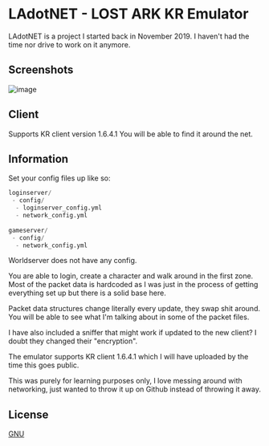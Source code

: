 # LAdotNET - LOST ARK KR Emulator

LAdotNET is a project I started back in November 2019. I haven't had the time nor drive to work on it anymore.

## Screenshots
![image](https://i.imgur.com/017E2BR.jpeg)

## Client

Supports KR client version 1.6.4.1
You will be able to find it around the net.

## Information

Set your config files up like so:
```python
loginserver/
 - config/
  - loginserver_config.yml
  - network_config.yml
  
gameserver/
 - config/
  - network_config.yml
```

Worldserver does not have any config.

You are able to login, create a character and walk around in the first zone.
Most of the packet data is hardcoded as I was just in the process of getting everything set up but there is a solid base here.

Packet data structures change literally every update, they swap shit around. You will be able to see what I'm talking about in some of the packet files.

I have also included a sniffer that might work if updated to the new client? I doubt they changed their "encryption".

The emulator supports KR client 1.6.4.1 which I will have uploaded by the time this goes public.

This was purely for learning purposes only, I love messing around with networking, just wanted to throw it up on Github instead of throwing it away.

## License
[GNU](https://www.gnu.org/licenses/)
